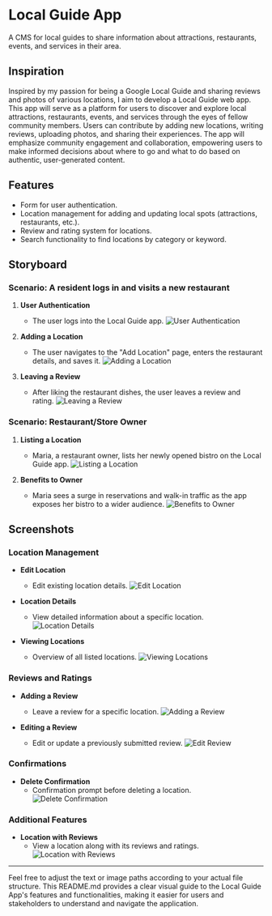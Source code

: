 # Local Guide App

A CMS for local guides to share information about attractions, restaurants, events, and services in their area.

## Inspiration

Inspired by my passion for being a Google Local Guide and sharing reviews and photos of various locations, I aim to develop a Local Guide web app. This app will serve as a platform for users to discover and explore local attractions, restaurants, events, and services through the eyes of fellow community members. Users can contribute by adding new locations, writing reviews, uploading photos, and sharing their experiences. The app will emphasize community engagement and collaboration, empowering users to make informed decisions about where to go and what to do based on authentic, user-generated content.

## Features

- Form for user authentication.
- Location management for adding and updating local spots (attractions, restaurants, etc.).
- Review and rating system for locations.
- Search functionality to find locations by category or keyword.

## Storyboard

### Scenario: A resident logs in and visits a new restaurant

1. **User Authentication**
   - The user logs into the Local Guide app.
   ![User Authentication](demo/AddLocation.png)

2. **Adding a Location**
   - The user navigates to the "Add Location" page, enters the restaurant details, and saves it.
   ![Adding a Location](demo/AddLocation.png)

3. **Leaving a Review**
   - After liking the restaurant dishes, the user leaves a review and rating.
   ![Leaving a Review](demo/AddReview.png)

### Scenario: Restaurant/Store Owner

1. **Listing a Location**
   - Maria, a restaurant owner, lists her newly opened bistro on the Local Guide app.
   ![Listing a Location](demo/AddLocation.png)

2. **Benefits to Owner**
   - Maria sees a surge in reservations and walk-in traffic as the app exposes her bistro to a wider audience.
   ![Benefits to Owner](demo/LocationsView.png)

## Screenshots

### Location Management

- **Edit Location**
  - Edit existing location details.
  ![Edit Location](demo/EditLocation.png)

- **Location Details**
  - View detailed information about a specific location.
  ![Location Details](demo/LocationDetails.png)

- **Viewing Locations**
  - Overview of all listed locations.
  ![Viewing Locations](demo/LocationsView.png)

### Reviews and Ratings

- **Adding a Review**
  - Leave a review for a specific location.
  ![Adding a Review](demo/AddReview.png)

- **Editing a Review**
  - Edit or update a previously submitted review.
  ![Edit Review](demo/EditReview.png)

### Confirmations

- **Delete Confirmation**
  - Confirmation prompt before deleting a location.
  ![Delete Confirmation](demo/LocationDeleteConfirm.png)

### Additional Features

- **Location with Reviews**
  - View a location along with its reviews and ratings.
  ![Location with Reviews](demo/LocationWithReviews.png)

---

Feel free to adjust the text or image paths according to your actual file structure. This README.md provides a clear visual guide to the Local Guide App's features and functionalities, making it easier for users and stakeholders to understand and navigate the application.